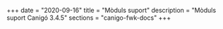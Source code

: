 +++
date        = "2020-09-16"
title       = "Mòduls suport"
description = "Mòduls suport Canigó 3.4.5"
sections    = "canigo-fwk-docs"
+++